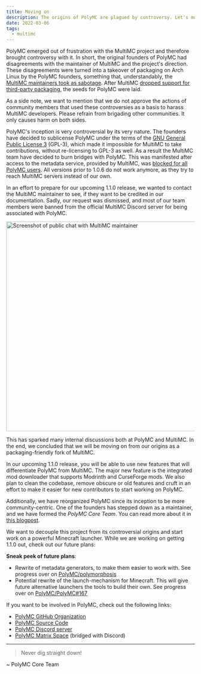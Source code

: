 ```yaml
---
title: Moving on
description: The origins of PolyMC are plagued by controversy. Let's move on from this.
date: 2022-03-06
tags:
  - multimc
---
```


PolyMC emerged out of frustration with the MultiMC project and therefore brought controversy with it.
In short, the original founders of PolyMC had disagreements with the maintainer of MultiMC and the project's direction.
These disagreements were turned into a takeover of packaging on Arch Linux by the PolyMC founders, something that, understandably, the [MultiMC maintainers took as sabotage][gh-poly-meta-sabotage].
After MultiMC [dropped support for third-party packaging][mmc-drops-aur], the seeds for PolyMC were laid.

As a side note, we want to mention that we do not approve the actions of community members that used these controversies as a basis to harass MultiMC developers.
Please refrain from brigading other communities.
It only causes harm on both sides.

PolyMC's inception is very controversial by its very nature.
The founders have decided to sublicense PolyMC under the terms of the [GNU General Public License 3][gpl3] (GPL-3), which made it impossible for MultiMC to take contributions, without re-licensing to GPL-3 as well.
As a result the MultiMC team have decided to burn bridges with PolyMC.
This was manifested after access to the metadata service, provided by MultiMC, was [blocked for all PolyMC users][gh-poly-meta].
All versions prior to 1.0.6 do not work anymore, as they try to reach MultiMC servers instead of our own.

In an effort to prepare for our upcoming 1.1.0 release, we wanted to contact the MultiMC maintainer to see, if they want to be credited in our documentation.
Sadly, our request was dismissed, and most of our team members were banned from the official MultiMC Discord server for being associated with PolyMC.

<img alt="Screenshot of public chat with MultiMC maintainer" src="/img/news/moving-on/discord.png" style="width: 40em">

This has sparked many internal discussions both at PolyMC and MultiMC.
In the end, we concluded that we will be moving on from our origins as a packaging-friendly fork of MultiMC.

In our upcoming 1.1.0 release, you will be able to use new features that will differentiate PolyMC from MultiMC.
The major new feature is the integrated mod downloader that supports Modrinth and CurseForge mods.
We also plan to clean the codebase, remove obscure or old features and cruft in an effort to make it easier for new contributors to start working on PolyMC.

Additionally, we have reorganized PolyMC since its inception to be more community-centric.
One of the founders has stepped down as a maintainer, and we have formed the *PolyMC Core Team*.
You can read more about it in [this blogpost](../new-maintainers/).

We want to decouple this project from its controversial origins and start work on a powerful Minecraft launcher.
While we are working on getting 1.1.0 out, check out our future plans:

**Sneak peek of future plans**:

- Rewrite of metadata generators, to make them easier to work with. See progress over on [PolyMC/polymorphosis][gh-polymorphosis]
- Potential rewrite of the launch-mechanism for Minecraft. This will give future alternative launchers the tools to build their own. See progress over on [PolyMC/PolyMC#167][rfc-0001]

If you want to be involved in PolyMC, check out the following links:

- [PolyMC GitHub Organization][gh-org]
- [PolyMC Source Code][gh-poly]
- [PolyMC Discord server][discord]
- [PolyMC Matrix Space][matrix-space] (bridged with Discord)

---

> Never dig straight down!

~ PolyMC Core Team

[discord]: https://discord.com/invite/xq7fxrgtMP
[gh-org]: https://github.com/PolyMC
[gh-poly]: https://github.com/PolyMC/PolyMC
[gh-poly-meta]: https://github.com/PolyMC/PolyMC/issues/75
[gh-poly-meta-sabotage]: https://github.com/PolyMC/PolyMC/issues/75#issuecomment-1023571223
[gh-polymorphosis]: https://github.com/PolyMC/polymorphosis
[gpl3]: https://en.wikipedia.org/wiki/GNU_General_Public_License
[matrix-space]: https://matrix.to/#/#polymc:matrix.org
[mmc-drops-aur]: https://www.reddit.com/r/linux_gaming/comments/riitbs/multimc_is_dropping_all_support_for_aur_packages/
[rfc-0001]: https://github.com/PolyMC/PolyMC/issues/167
